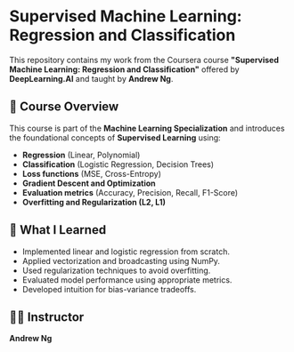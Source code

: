 # Supervised Machine Learning: Regression and Classification

This repository contains my work from the Coursera course **"Supervised Machine Learning: Regression and Classification"** offered by **DeepLearning.AI** and taught by **Andrew Ng**.

## 📘 Course Overview

This course is part of the **Machine Learning Specialization** and introduces the foundational concepts of **Supervised Learning** using:

- **Regression** (Linear, Polynomial)
- **Classification** (Logistic Regression, Decision Trees)
- **Loss functions** (MSE, Cross-Entropy)
- **Gradient Descent and Optimization**
- **Evaluation metrics** (Accuracy, Precision, Recall, F1-Score)
- **Overfitting and Regularization (L2, L1)**

## 🧠 What I Learned

- Implemented linear and logistic regression from scratch.
- Applied vectorization and broadcasting using NumPy.
- Used regularization techniques to avoid overfitting.
- Evaluated model performance using appropriate metrics.
- Developed intuition for bias-variance tradeoffs.

## 👨‍🏫 Instructor

**Andrew Ng**
